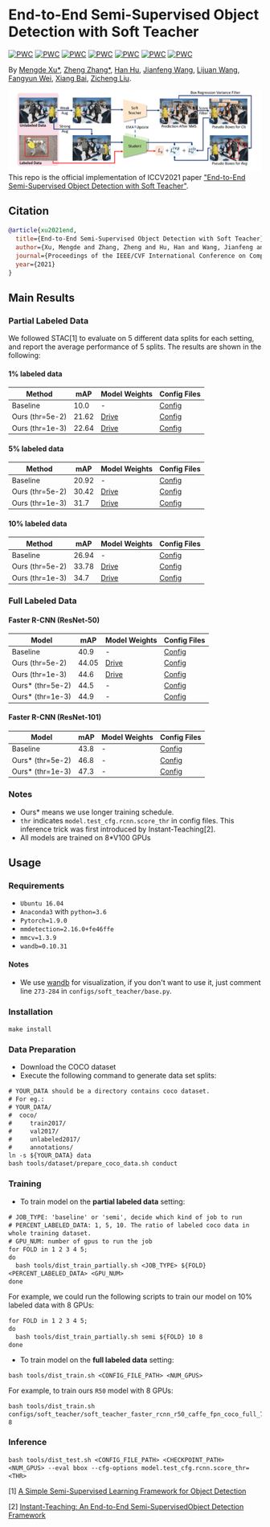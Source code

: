 # End-to-End Semi-Supervised Object Detection with Soft Teacher

[![PWC](https://img.shields.io/endpoint.svg?url=https://paperswithcode.com/badge/end-to-end-semi-supervised-object-detection/semi-supervised-object-detection-on-coco-1)](https://paperswithcode.com/sota/semi-supervised-object-detection-on-coco-1?p=end-to-end-semi-supervised-object-detection)
[![PWC](https://img.shields.io/endpoint.svg?url=https://paperswithcode.com/badge/end-to-end-semi-supervised-object-detection/semi-supervised-object-detection-on-coco-5)](https://paperswithcode.com/sota/semi-supervised-object-detection-on-coco-5?p=end-to-end-semi-supervised-object-detection)
[![PWC](https://img.shields.io/endpoint.svg?url=https://paperswithcode.com/badge/end-to-end-semi-supervised-object-detection/semi-supervised-object-detection-on-coco-10)](https://paperswithcode.com/sota/semi-supervised-object-detection-on-coco-10?p=end-to-end-semi-supervised-object-detection)
[![PWC](https://img.shields.io/endpoint.svg?url=https://paperswithcode.com/badge/end-to-end-semi-supervised-object-detection/instance-segmentation-on-coco-minival)](https://paperswithcode.com/sota/instance-segmentation-on-coco-minival?p=end-to-end-semi-supervised-object-detection)
[![PWC](https://img.shields.io/endpoint.svg?url=https://paperswithcode.com/badge/end-to-end-semi-supervised-object-detection/object-detection-on-coco-minival)](https://paperswithcode.com/sota/object-detection-on-coco-minival?p=end-to-end-semi-supervised-object-detection)
[![PWC](https://img.shields.io/endpoint.svg?url=https://paperswithcode.com/badge/end-to-end-semi-supervised-object-detection/instance-segmentation-on-coco)](https://paperswithcode.com/sota/instance-segmentation-on-coco?p=end-to-end-semi-supervised-object-detection)
[![PWC](https://img.shields.io/endpoint.svg?url=https://paperswithcode.com/badge/end-to-end-semi-supervised-object-detection/object-detection-on-coco)](https://paperswithcode.com/sota/object-detection-on-coco?p=end-to-end-semi-supervised-object-detection)

By [Mengde Xu*](https://scholar.google.com/citations?user=C04zJHEAAAAJ&hl=zh-CN), [Zheng Zhang*](https://github.com/stupidZZ), [Han Hu](https://github.com/ancientmooner), [Jianfeng Wang](https://github.com/amsword), [Lijuan Wang](https://www.microsoft.com/en-us/research/people/lijuanw/), [Fangyun Wei](https://scholar.google.com.tw/citations?user=-ncz2s8AAAAJ&hl=zh-TW), [Xiang Bai](http://cloud.eic.hust.edu.cn:8071/~xbai/), [Zicheng Liu](https://www.microsoft.com/en-us/research/people/zliu/).

![](./resources/pipeline.png)
This repo is the official implementation of ICCV2021 paper ["End-to-End Semi-Supervised Object Detection with Soft Teacher"](https://arxiv.org/abs/2106.09018).

## Citation

```bib
@article{xu2021end,
  title={End-to-End Semi-Supervised Object Detection with Soft Teacher},
  author={Xu, Mengde and Zhang, Zheng and Hu, Han and Wang, Jianfeng and Wang, Lijuan and Wei, Fangyun and Bai, Xiang and Liu, Zicheng},
  journal={Proceedings of the IEEE/CVF International Conference on Computer Vision (ICCV)},
  year={2021}
}
```

## Main Results

### Partial Labeled Data

We followed STAC[1] to evaluate on 5 different data splits for each setting, and report the average performance of 5 splits. The results are shown in the following:

#### 1% labeled data
| Method | mAP| Model Weights |Config Files|
| ---- | -------| ----- |----|
| Baseline|  10.0 |-|[Config](configs/baseline/faster_rcnn_r50_caffe_fpn_coco_partial_180k.py)|
| Ours (thr=5e-2)   | 21.62 |[Drive](https://drive.google.com/drive/folders/1QA8sAw49DJiMHF-Cr7q0j7KgKjlJyklV?usp=sharing)|[Config](configs/soft_teacher/soft_teacher_faster_rcnn_r50_caffe_fpn_coco_180k.py)|
| Ours (thr=1e-3)|22.64| [Drive](https://drive.google.com/drive/folders/1QA8sAw49DJiMHF-Cr7q0j7KgKjlJyklV?usp=sharing)|[Config](configs/soft_teacher/soft_teacher_faster_rcnn_r50_caffe_fpn_coco_180k.py)|

#### 5% labeled data
| Method | mAP| Model Weights |Config Files|
| ---- | -------| ----- |----|
| Baseline|  20.92 |-|[Config](configs/baseline/faster_rcnn_r50_caffe_fpn_coco_partial_180k.py)|
| Ours (thr=5e-2)   | 30.42 |[Drive](https://drive.google.com/drive/folders/1FBWj5SB888m0LU_XYUOK9QEgiubSbU-8?usp=sharing)|[Config](configs/soft_teacher/soft_teacher_faster_rcnn_r50_caffe_fpn_coco_180k.py)|
| Ours (thr=1e-3)|31.7| [Drive](https://drive.google.com/drive/folders/1FBWj5SB888m0LU_XYUOK9QEgiubSbU-8?usp=sharing)|[Config](configs/soft_teacher/soft_teacher_faster_rcnn_r50_caffe_fpn_coco_180k.py)|

#### 10% labeled data
| Method | mAP| Model Weights |Config Files|
| ---- | -------| ----- |----|
| Baseline|  26.94 |-|[Config](configs/baseline/faster_rcnn_r50_caffe_fpn_coco_partial_180k.py)|
| Ours (thr=5e-2)   | 33.78 |[Drive](https://drive.google.com/drive/folders/1WyAVpfnWxEgvxCLUesxzNB81fM_de9DI?usp=sharing)|[Config](configs/soft_teacher/soft_teacher_faster_rcnn_r50_caffe_fpn_coco_180k.py)|
| Ours (thr=1e-3)|34.7| [Drive](https://drive.google.com/drive/folders/1WyAVpfnWxEgvxCLUesxzNB81fM_de9DI?usp=sharing)|[Config](configs/soft_teacher/soft_teacher_faster_rcnn_r50_caffe_fpn_coco_180k.py)|

### Full Labeled Data

#### Faster R-CNN (ResNet-50)
| Model | mAP| Model Weights |Config Files|
| ------ |--- | ----- |----|
| Baseline |  40.9 | - | [Config](configs/baseline/faster_rcnn_r50_caffe_fpn_coco_full_720k.py) |
| Ours (thr=5e-2) | 44.05 |[Drive](https://drive.google.com/file/d/1QSwAcU1dpmqVkJiXufW_QaQu-puOeblG/view?usp=sharing)|[Config](configs/soft_teacher/soft_teacher_faster_rcnn_r50_caffe_fpn_coco_full_720k.py)|
| Ours (thr=1e-3) | 44.6 |[Drive](https://drive.google.com/file/d/1QSwAcU1dpmqVkJiXufW_QaQu-puOeblG/view?usp=sharing)|[Config](configs/soft_teacher/soft_teacher_faster_rcnn_r50_caffe_fpn_coco_full_720k.py)|
| Ours* (thr=5e-2) | 44.5 | - | [Config](configs/soft_teacher/soft_teacher_faster_rcnn_r50_caffe_fpn_coco_full_1440k.py) |
| Ours* (thr=1e-3) |  44.9 | - | [Config](configs/soft_teacher/soft_teacher_faster_rcnn_r50_caffe_fpn_coco_full_1440k.py) |

####  Faster R-CNN (ResNet-101)
| Model | mAP| Model Weights |Config Files|
| ------ |--- | ----- |----|
| Baseline |  43.8 | -   | [Config](configs/baseline/faster_rcnn_r101_caffe_fpn_coco_full_720k.py) |
| Ours* (thr=5e-2) |  46.8 | - |[Config](configs/soft_teacher/soft_teacher_faster_rcnn_r101_caffe_fpn_coco_full_1080k.py) |
| Ours* (thr=1e-3) |  47.3 | - | [Config](configs/soft_teacher/soft_teacher_faster_rcnn_r101_caffe_fpn_coco_full_1080k.py) |


### Notes
- Ours* means we use longer training schedule.
- `thr` indicates `model.test_cfg.rcnn.score_thr` in config files. This inference trick was first introduced by Instant-Teaching[2].
- All models are trained on 8*V100 GPUs

## Usage

### Requirements
- `Ubuntu 16.04`
- `Anaconda3` with `python=3.6`
- `Pytorch=1.9.0`
- `mmdetection=2.16.0+fe46ffe`
- `mmcv=1.3.9`
- `wandb=0.10.31`

#### Notes
- We use [wandb](https://wandb.ai/) for visualization, if you don't want to use it, just comment line `273-284` in `configs/soft_teacher/base.py`.

### Installation
```
make install
```

### Data Preparation
- Download the COCO dataset
- Execute the following command to generate data set splits:
```shell script
# YOUR_DATA should be a directory contains coco dataset.
# For eg.:
# YOUR_DATA/
#  coco/
#     train2017/
#     val2017/
#     unlabeled2017/
#     annotations/ 
ln -s ${YOUR_DATA} data
bash tools/dataset/prepare_coco_data.sh conduct

```

### Training
- To train model on the **partial labeled data** setting:
```shell script
# JOB_TYPE: 'baseline' or 'semi', decide which kind of job to run
# PERCENT_LABELED_DATA: 1, 5, 10. The ratio of labeled coco data in whole training dataset.
# GPU_NUM: number of gpus to run the job
for FOLD in 1 2 3 4 5;
do
  bash tools/dist_train_partially.sh <JOB_TYPE> ${FOLD} <PERCENT_LABELED_DATA> <GPU_NUM>
done
```
For example, we could run the following scripts to train our model on 10% labeled data with 8 GPUs:

```shell script
for FOLD in 1 2 3 4 5;
do
  bash tools/dist_train_partially.sh semi ${FOLD} 10 8
done
```

- To train model on the **full labeled data** setting:
```shell script
bash tools/dist_train.sh <CONFIG_FILE_PATH> <NUM_GPUS>
```
For example, to train ours `R50` model with 8 GPUs:
```shell script
bash tools/dist_train.sh configs/soft_teacher/soft_teacher_faster_rcnn_r50_caffe_fpn_coco_full_720k.py 8
```



### Inference
```
bash tools/dist_test.sh <CONFIG_FILE_PATH> <CHECKPOINT_PATH> <NUM_GPUS> --eval bbox --cfg-options model.test_cfg.rcnn.score_thr=<THR>
```

[1] [A Simple Semi-Supervised Learning Framework for Object Detection](https://arxiv.org/pdf/2005.04757.pdf) 


[2] [Instant-Teaching: An End-to-End Semi-SupervisedObject Detection Framework](https://arxiv.org/pdf/2103.11402.pdf)

